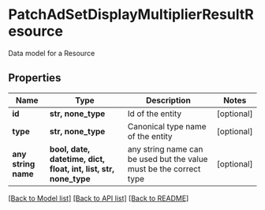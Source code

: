 # PatchAdSetDisplayMultiplierResultResource

Data model for a Resource

## Properties
Name | Type | Description | Notes
------------ | ------------- | ------------- | -------------
**id** | **str, none_type** | Id of the entity | [optional] 
**type** | **str, none_type** | Canonical type name of the entity | [optional] 
**any string name** | **bool, date, datetime, dict, float, int, list, str, none_type** | any string name can be used but the value must be the correct type | [optional]

[[Back to Model list]](../README.md#documentation-for-models) [[Back to API list]](../README.md#documentation-for-api-endpoints) [[Back to README]](../README.md)


